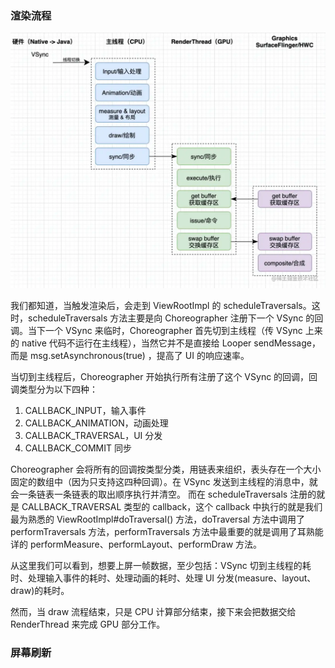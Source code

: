 ### 渲染流程

![渲染流程](images/render.png)

我们都知道，当触发渲染后，会走到 ViewRootImpl 的 scheduleTraversals。这时，scheduleTraversals 方法主要是向 Choreographer 注册下一个
VSync 的回调。当下一个 VSync 来临时，Choreographer 首先切到主线程（传 VSync 上来的 native 代码不运行在主线程），当然它并不是直接给 Looper
sendMessage，而是 msg.setAsynchronous(true) ，提高了 UI 的响应速率。

当切到主线程后，Choreographer 开始执行所有注册了这个 VSync 的回调，回调类型分为以下四种：

1. CALLBACK_INPUT，输入事件
2. CALLBACK_ANIMATION，动画处理
3. CALLBACK_TRAVERSAL，UI 分发
4. CALLBACK_COMMIT 同步

Choreographer 会将所有的回调按类型分类，用链表来组织，表头存在一个大小固定的数组中（因为只支持这四种回调）。在 VSync
发送到主线程的消息中，就会一条链表一条链表的取出顺序执行并清空。 而在 scheduleTraversals 注册的就是 CALLBACK_TRAVERSAL 类型的 callback，这个
callback 中执行的就是我们最为熟悉的 ViewRootImpl#doTraversal() 方法，doTraversal 方法中调用了 performTraversals
方法，performTraversals 方法中最重要的就是调用了耳熟能详的 performMeasure、performLayout、performDraw 方法。

从这里我们可以看到，想要上屏一帧数据，至少包括：VSync 切到主线程的耗时、处理输入事件的耗时、处理动画的耗时、处理 UI 分发(measure、layout、draw)的耗时。

然而，当 draw 流程结束，只是 CPU 计算部分结束，接下来会把数据交给 RenderThread 来完成 GPU 部分工作。

### 屏幕刷新






